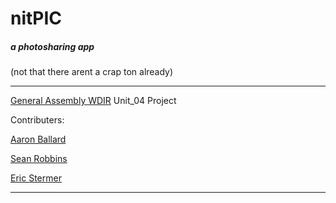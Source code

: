 # nitPIC
##### a photosharing app
(not that there arent a crap ton already)

---

[General Assembly WDIR](https://generalassemb.ly/) Unit_04 Project

Contributers:

  [Aaron Ballard](https://github.com/mraballard)
  
  [Sean Robbins](https://github.com/starvingartist88)
  
  [Eric Stermer](https://github.com/estermer)
  
---
